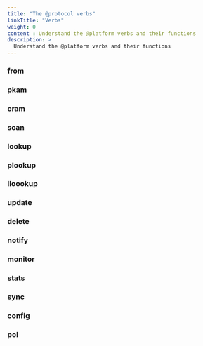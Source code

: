 ```yaml
---
title: "The @protocol verbs"
linkTitle: "Verbs"
weight: 0
content : Understand the @platform verbs and their functions
description: >
  Understand the @platform verbs and their functions
---
```


### from

### pkam

### cram

### scan

### lookup

### plookup

### lloookup

### update

### delete

### notify

### monitor

### stats

### sync

### config

### pol
